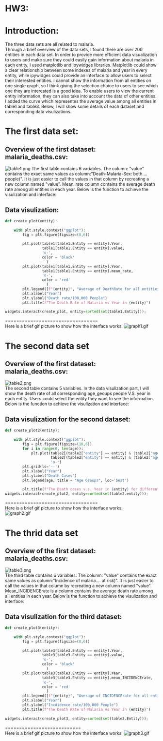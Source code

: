# HW3:  
 
  
# Introduction:
The three data sets are all related to malaria.  
Through a brief overview of the data sets, I found there are over 200 entities in each data set. In order to provide more efficient data visualization to users and make sure they could easily gain information about malaria in each entity, I used matplotlib and ipywidges libraries. Matplotlib could show a clear relationship between some indexes of malaria and year in every entity, while ipywidges could provide an interface to allow users to select their interested entities. I cannot show the information from all entities on one single graph, so I think giving the selection choice to users to see which one they are interested is a good idea. To enable users to view the current entity information, they can also take into account the data of other entities. I added the curve which representes the average value among all entities in table1 and table3. Below, I will show some details of each dataset and corresponding data visulizations. 
# The first data set:
## Overview of the first dataset: malaria_deaths.csv:
![table1.png](https://i.loli.net/2021/09/29/yjEiz7vYBUGw6QX.png)
The first table contains 6 variables. The column: "value" contains the exact same values as column:"Death-Malaria-Sex: both.... people)". It is just easier to call the values in that column by recreating a new column named "value". Mean_rate column contains the average death rate among all entities in each year. Below is the function to achieve the visulization and interface:
## Data visulization:  
```python
def create_plot(entity):
    
    with plt.style.context("ggplot"):
        fig = plt.figure(figsize=(8,6))
        
        plt.plot(table1[table1.Entity == entity].Year,
                 table1[table1.Entity == entity].value,
                 'o-',
                 color = 'black'
                   )
        plt.plot(table1[table1.Entity == entity].Year,
                 table1[table1.Entity == entity].mean_rate,
                 'o-',
                 color = 'red'
                   )
        plt.legend([f"{entity}", "Average of DeathRate for all entities"], title = "Entity vs Average")
        plt.xlabel("Year")
        plt.ylabel("Death rate/100,000 People")
        plt.title(f"The Death Rate of Malaria vs Year in {entity}")
        
widgets.interact(create_plot, entity=sorted(set(table1.Entity)));
```  
=================================  
Here is a brief gif picture to show how the interface works:
![graph1.gif](https://i.loli.net/2021/09/28/xZSUGlCundIqboQ.gif)

# The second data set
## Overview of the first dataset: malaria_deaths.csv:
![table2.png](https://i.loli.net/2021/09/29/BQWnalxXmfh3zuV.png)  
The second table contains 5 variables. In the data visulization part, I will show the death rate of all corresponding age_geoups people V.S. year in each entity. Users could select the entity they want to see the information. Below is the function to achieve the visulization and interface:
## Data visulization for the second dataset:
```python
def create_plot2(entity):
    
    with plt.style.context("ggplot"):
        fig = plt.figure(figsize=(10,6))
        for i in range(0, len(age)):
            plt.plot(table2[(table2["entity"] == entity) & (table2["age_group"] == age[i])].year,
                     table2[(table2["entity"] == entity) & (table2["age_group"] == age[i])].deaths,
                     'o-')
        plt.grid(ls='--')
        plt.xlabel("Year")
        plt.ylabel("Death Cases")
        plt.legend(age, title = "Age Groups", loc='best')

        plt.title(f"The Death cases v.s. Year in {entity} for different age groups")
widgets.interact(create_plot2, entity=sorted(set(table2.entity)));
```
=================================  
Here is a brief gif picture to show how the interface works:  
![graph2.gif](https://i.loli.net/2021/09/28/5lAw3EUJXueGMDP.gif)

# The thrid data set
## Overview of the first dataset: malaria_deaths.csv:
![table3.png](https://i.loli.net/2021/09/29/e1ZjsMRhwKvCu5E.png)  
The third table contains 6 variables. The column: "value" contains the exact same values as column:"Incidence of malaria.... at risk)". It is just easier to call the values in that column by recreating a new column named "value". Mean_INCIDENCErate is a column contains the average death rate among all entities in each year. Below is the function to achieve the visulization and interface:
## Data visulization for the third dataset:
```python
def create_plot3(entity):
    
    with plt.style.context("ggplot"):
        fig = plt.figure(figsize=(8,6))
        
        plt.plot(table3[table3.Entity == entity].Year,
                 table3[table3.Entity == entity].value,
                 'o-',
                 color = 'black'
                   )
        plt.plot(table3[table3.Entity == entity].Year,
                 table3[table3.Entity == entity].mean_INCIDENCErate,
                 'o-',
                 color = 'red'
                   )
        plt.legend([f"{entity}", "Average of INCIDENCErate for all entities"], title = "Entity vs Average")
        plt.xlabel("Year")
        plt.ylabel("Incdidence rate/100,000 People")
        plt.title(f"The Death Rate of Malaria vs Year in {entity}")
        
widgets.interact(create_plot3, entity=sorted(set(table3.Entity)));
```
===========================  
Here is a brief gif picture to show how the interface works:
![graph3.gif](https://i.loli.net/2021/09/28/VbR1ngv9OTNxIPy.gif)
